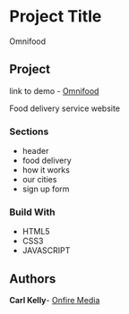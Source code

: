 
# Project Title

Omnifood


## Project
link to demo - [Omnifood](http://www.onfiremedia.co.uk/omnifood)

Food delivery service website


### Sections

* header
* food delivery
* how it works
* our cities
* sign up form

### Build With

* HTML5
* CSS3
* JAVASCRIPT

## Authors

**Carl Kelly**- [Onfire Media](http://www.onfiremedia.co.uk)

